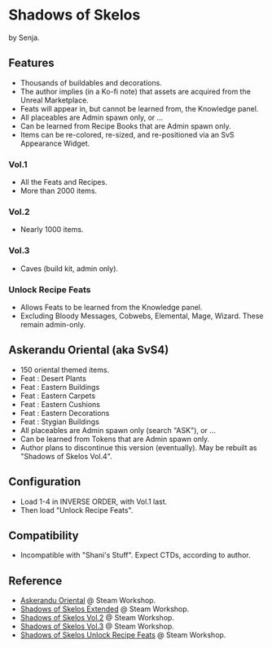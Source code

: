 # Shadows of Skelos

by Senja.

## Features

- Thousands of buildables and decorations.
- The author implies (in a Ko-fi note) that assets are acquired from the Unreal Marketplace.
- Feats will appear in, but cannot be learned from, the Knowledge panel.
- All placeables are Admin spawn only, or ...
- Can be learned from Recipe Books that are Admin spawn only.
- Items can be re-colored, re-sized, and re-positioned via an SvS Appearance Widget.

### Vol.1

- All the Feats and Recipes.
- More than 2000 items.

### Vol.2

- Nearly 1000 items.

### Vol.3

- Caves (build kit, admin only).

### Unlock Recipe Feats

- Allows Feats to be learned from the Knowledge panel.
- Excluding Bloody Messages, Cobwebs, Elemental, Mage, Wizard. These remain admin-only.

## Askerandu Oriental (aka SvS4)

- 150 oriental themed items.
- Feat : Desert Plants
- Feat : Eastern Buildings
- Feat : Eastern Carpets
- Feat : Eastern Cushions
- Feat : Eastern Decorations
- Feat : Stygian Buildings
- All placeables are Admin spawn only (search "ASK"), or ...
- Can be learned from Tokens that are Admin spawn only.
- Author plans to discontinue this version (eventually). May be rebuilt as "Shadows of Skelos Vol.4".

## Configuration

- Load 1-4 in INVERSE ORDER, with Vol.1 last.
- Then load "Unlock Recipe Feats".

## Compatibility

- Incompatible with "Shani's Stuff". Expect CTDs, according to author.

## Reference

- [Askerandu Oriental](https://steamcommunity.com/sharedfiles/filedetails/?id=2601243134) @ Steam Workshop.
- [Shadows of Skelos Extended](https://steamcommunity.com/sharedfiles/filedetails/?id=1705201022) @ Steam Workshop.
- [Shadows of Skelos Vol.2](https://steamcommunity.com/sharedfiles/filedetails/?id=1889798538) @ Steam Workshop.
- [Shadows of Skelos Vol.3](https://steamcommunity.com/sharedfiles/filedetails/?id=2744140111) @ Steam Workshop.
- [Shadows of Skelos Unlock Recipe Feats](https://steamcommunity.com/sharedfiles/filedetails/?id=2538334306) @ Steam Workshop.